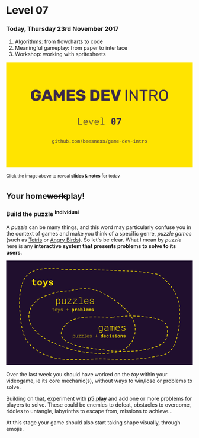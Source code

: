 # Level 07

### Today, Thursday 23rd November 2017

1. Algorithms: from flowcharts to code
2. Meaningful gameplay: from paper to interface
3. Workshop: working with spritesheets

[![](assets/pres.png)](https://docs.google.com/presentation/d/16gyXapOEh4JOlRzxL3st6U37yHEOwx_DOK08cAM36HU/edit?usp=sharing) 

<sup>Click the image above to reveal  **slides & notes** for today</sup>

## Your home<del>work</del>play!

### Build the puzzle <sup>individual</sup>

A _puzzle_ can be many things, and this word may particularly confuse you in the context of games and make you think of a specific genre, *puzzle games* (such as [Tetris](https://en.wikipedia.org/wiki/Tetris) or [Angry Birds](https://en.wikipedia.org/wiki/Angry_Birds)). So let's be clear. What I mean by *puzzle* here is any **interactive system that presents problems to solve to its users**.

![](../../assets/toy-puzzle-game.png)

Over the last week you should have worked on the *toy* within your videogame, ie its core mechanic(s), without ways to win/lose or problems to solve.

Building on that, experiment with  [**p5.play**](http://p5play.molleindustria.org/) and add one or more problems for players to solve. These could be enemies to defeat, obstacles to overcome, riddles to untangle, labyrinths to escape from, missions to achieve...

At this stage your game should also start taking shape visually, through emojis.

<!--
You can download [this **emoji-pong** zip](https://github.com/beesness/emoji-pong/archive/c184eb79adf2f08a2ed3b9506437e7e9e4fc34a9.zip) as a *hackable template* for your toy.
-->